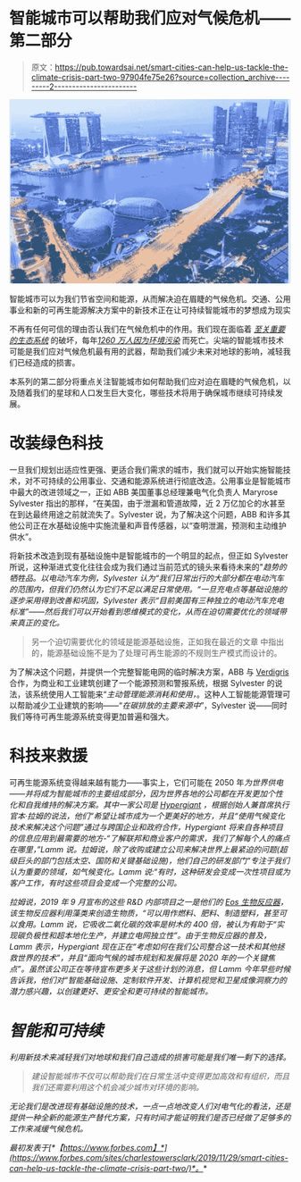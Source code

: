 # 智能城市可以帮助我们应对气候危机——第二部分

> 原文：<https://pub.towardsai.net/smart-cities-can-help-us-tackle-the-climate-crisis-part-two-97904fe75e26?source=collection_archive---------2----------------------->

![](img/60ae276d879c4b9e6c3bc4b48215121b.png)

智能城市可以为我们节省空间和能源，从而解决迫在眉睫的气候危机。交通、公用事业和新的可再生能源解决方案中的新技术正在让可持续智能城市的梦想成为现实

不再有任何可信的理由否认我们在气候危机中的作用。我们现在面临着 [*至关重要的生态系统*](https://www.newscientist.com/article/2201697-destruction-of-nature-is-as-big-a-threat-to-humanity-as-climate-change/) 的破坏，每年[*1260 万人因为环境污染*](https://iopscience.iop.org/article/10.1088/1755-1315/83/1/012014/pdf) 而死亡。尖端的智能城市技术可能是我们应对气候危机最有用的武器，帮助我们减少未来对地球的影响，减轻我们已经造成的损害。

本系列的第二部分将重点关注智能城市如何帮助我们应对迫在眉睫的气候危机，以及随着我们的星球和人口发生巨大变化，哪些技术将用于确保城市继续可持续发展。

# **改装绿色科技**

一旦我们规划出适应性更强、更适合我们需求的城市，我们就可以开始实施智能技术，对不可持续的公用事业、交通和能源系统进行彻底改造。公用事业是智能城市中最大的改进领域之一，正如 ABB 美国董事总经理兼电气化负责人 Maryrose Sylvester 指出的那样，“在美国，由于泄漏和管道故障，近 2 万亿加仑的水甚至在到达最终用途之前就流失了。Sylvester 说，为了解决这个问题，ABB 和许多其他公司正在水基础设施中实施流量和声音传感器，以“查明泄漏，预测和主动维护供水”。

将新技术改造到现有基础设施中是智能城市的一个明显的起点，但正如 Sylvester 所说，这种渐进式变化往往会成为我们通过当前范式的镜头来看待未来的"*趋势的牺牲品。以电动汽车为例，Sylvester 认为“*我们日常出行的大部分都在电动汽车的范围内，但我们仍然认为它们不足以满足日常使用。*“一旦充电点等基础设施的逐步采用得到改善和巩固，Sylvester 表示“*目前美国有三种独立的电动汽车充电标准*”——然后我们可以开始看到思维模式的变化，从而在迫切需要优化的领域带来真正的变化。*

> 另一个迫切需要优化的领域是能源基础设施，正如我在最近的文章 中指出的，能源基础设施不是为了处理可再生能源的不规则生产模式而设计的。

为了解决这个问题，并提供一个完整智能电网的临时解决方案，ABB 与 [Verdigris](https://verdigris.co/) 合作，为商业和工业建筑创建了一个能源预测和警报系统，根据 Sylvester 的说法，该系统使用人工智能来“*主动管理能源消耗和使用，*。这种人工智能能源管理可以帮助减少工业建筑的影响——“*在碳排放的主要来源中*”，Sylvester 说——同时我们等待可再生能源系统变得更加普遍和强大。

# **科技来救援**

可再生能源系统变得越来越有能力——事实上，它们可能在 2050 年[](https://physicsworld.com/a/a-global-100-renewable-energy-system/)*为世界供电——并将成为智能城市的主要组成部分，因为世界各地的公司都在开发更加个性化和自我维持的解决方案。其中一家公司是 [Hypergiant](https://www.hypergiant.com/) ，根据创始人兼首席执行官本·拉姆的说法，他们“*希望让城市成为一个更美好的地方*，并且“*使用气候变化技术来解决这个问题*”通过与跨国企业和政府合作，Hypergiant 将来自各种项目的信息应用到最需要的地方-“了解联邦和商业客户的需求，我们了解每个人的痛点在哪里，”Lamm 说。拉姆说，除了收购或建立公司来解决世界上最紧迫的问题(超级巨头的部门包括太空、国防和关键基础设施)，他们自己的研发部门“*专注于我们认为重要的领域，如气候变化。Lamm 说:“有时，这种研发会变成一次性项目或为客户工作，有时这些项目会变成一个完整的公司。**

*拉姆说，2019 年 9 月宣布的这些 R&D 内部项目之一是他们的 [Eos 生物反应器](https://newatlas.com/environment/algae-fueled-bioreactor-carbon-sequestration/)，该生物反应器利用藻类来创造生物质，“*可以用作燃料、肥料、制造塑料，甚至可以食用*。Lamm 说，它吸收二氧化碳的效率是树木的 400 倍，被认为有助于“*实现碳负极性和超本地化生产，并建立电网独立性*”。由于生物反应器的普及，Lamm 表示，Hypergiant 现在正在“考虑如何在我们公司整合这一技术和其他拯救世界的技术”，并且“面向气候的城市规划和发展将是 2020 年的一个关键焦点”。虽然该公司正在等待宣布更多关于这些计划的消息，但 Lamm 今年早些时候告诉我，他们对“*智能基础设施、定制软件开发、计算机视觉和卫星成像洞察力的潜力感兴趣，以创建更好、更安全和更可持续的智能城市。**

# ***智能和可持续***

*利用新技术来减轻我们对地球和我们自己造成的损害可能是我们唯一剩下的选择。*

> *建设智能城市不仅可以帮助我们在日常生活中变得更加高效和有组织，而且我们还需要利用这个机会减少城市对环境的影响。*

*无论我们是改进现有基础设施的技术，一点一点地改变人们对电气化的看法，还是提供一种全新的能源生产替代方案，只有时间才能证明我们是否已经做了足够多的工作来减缓气候危机。*

**最初发表于*[*【https://www.forbes.com】*](https://www.forbes.com/sites/charlestowersclark/2019/11/29/smart-cities-can-help-us-tackle-the-climate-crisis-part-two/)*。**